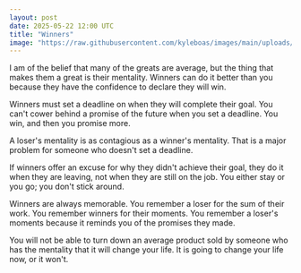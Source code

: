 ```yaml
---
layout: post
date: 2025-05-22 12:00 UTC
title: "Winners"
image: "https://raw.githubusercontent.com/kyleboas/images/main/uploads/2025/05/21/Image-21May2025_20:49:27.png"
---
```


I am of the belief that many of the greats are average, but the thing that makes them a great is their mentality. Winners can do it better than you because they have the confidence to declare they will win.

<!---more--->

Winners must set a deadline on when they will complete their goal. You can't cower behind a promise of the future when you set a deadline. You win, and then you promise more.

A loser's mentality is as contagious as a winner's mentality. That is a major problem for someone who doesn't set a deadline.

If winners offer an excuse for why they didn't achieve their goal, they do it when they are leaving, not when they are still on the job. You either stay or you go; you don't stick around.

Winners are always memorable. You remember a loser for the sum of their work. You remember winners for their moments. You remember a loser's moments because it reminds you of the promises they made. 

You will not be able to turn down an average product sold by someone who has the mentality that it will change your life. It is going to change your life now, or it won't.
